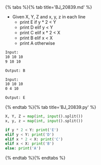 {% tabs %}{% tab title='BJ_20839.md' %}

* Given X, Y, Z and x, y, z in each line
  * print E if y * 2 < Y
  * print D elif y < Y
  * print C elif x * 2 < X
  * print B elif x < X
  * print A otherwise

```txt
Input:
10 10 10
9 10 10

Output: B

Input:
10 10 10
0 4 10

Output: E
```

{% endtab %}{% tab title='BJ_20839.py' %}

```py
X, Y, Z = map(int, input().split())
x, y, z = map(int, input().split())

if y * 2 < Y: print('E')
elif y < Y: print('D')
elif x * 2 < X: print('C')
elif x < X: print('B')
else: print('A')
```

{% endtab %}{% endtabs %}
